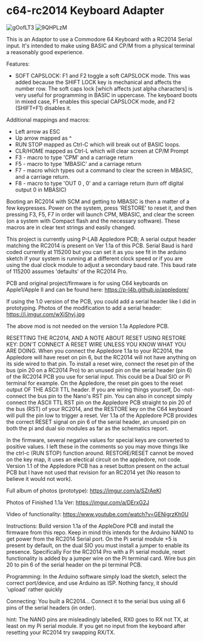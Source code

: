 # c64-rc2014 Keyboard Adapter

![gOofLT3](https://user-images.githubusercontent.com/20172602/211600565-83e920cd-84e0-4166-a966-7464574937f7.jpeg)
![9QHPLzM](https://user-images.githubusercontent.com/20172602/211600421-cd21f051-5454-4a4b-aee5-e41381c1cbc0.jpeg)

This is an Adaptor to use a Commodore 64 Keyboard with a RC2014 Serial input. It's intended to make using BASIC and CP/M from a physical terminal a reasonably good experience.

Features:

- SOFT CAPSLOCK: F1 and F2 toggle a soft CAPSLOCK mode. This was added because the SHIFT LOCK key is mechanical and affects the number row. The soft caps lock [which affects just alpha characters] is very useful for programming in BASIC in uppercase. The keyboard boots in mixed case, F1 enables this special CAPSLOCK mode, and F2 (SHIFT+F1) disables it.

Additional mappings and macros:

- Left arrow as ESC
- Up arrow mapped as ^
- RUN STOP mapped as Ctrl-C which will break out of BASIC loops.
- CLR/HOME mapped as Ctrl-L which will clear screen at CP/M Prompt
- F3 - macro to type 'CPM' and a carriage return
- F5 - macro to type 'MBASIC' and a carriage return
- F7 - macro which types out a command to clear the screen in MBASIC, and a carriage return.
- F8 - macro to type 'OUT 0 , 0' and a carriage return (turn off digital output 0 in MBASIC) 

Booting an RC2014 with SCM and getting to MBASIC is then a matter of a few keypresses. Power on the system, press 'RESTORE' to reset it, and then pressing F3, F5, F7 in order will launch CPM, MBASIC, and clear the screen (on a system with Compact flash and the necessary software). These macros are in clear text strings and easily changed.

This project is currently using P-LAB Appledore PCB; A serial output header matching the RC2014 is present on Ver 1.1a of this PCB. Serial Baud is hard coded currently at 115200 but you can set it as you see fit in the arduino sketch if your system is running at a different clock speed or if you are using the dual clock module to adjust a secondary baud rate. This baud rate of 115200 assumes 'defaults' of the RC2014 Pro. 

PCB and original project/firmware is for using C64 keyboards on Apple1/Apple II and can be found here:
https://p-l4b.github.io/appledore/

If using the 1.0 version of the PCB, you could add a serial header like I did in prototyping. Photos of the modification to add a serial header:
https://i.imgur.com/wXjShyj.jpg

The above mod is not needed on the version 1.1a Appledore PCB. 

RESETTING THE RC2014, AND A NOTE ABOUT RESET USING RESTORE KEY: 
DON'T CONNECT A RESET WIRE UNLESS YOU KNOW WHAT YOU ARE DOING. When you connect the Appledore 1.1a to your RC2014, the Appledore will have reset on pin 6, but the RC2014 will not have anything on its side wired to that pin. To install a reset wire, connect the reset pin of the bus (pin 20 on a RC2014 Pro) to an unused pin on the serial header (pin 6) of the RC2014 PCB you use for serial input. This could be a Dual SIO or Pi terminal for example. On the Appledore, the reset pin goes to the reset output OF THE ASCII TTL header. If you are wiring things yourself, Do -not- connect the bus pin to the Nano's RST pin. You can also in concept simply connect the ASCII TTL RST pin on the Appledore PCB straight to pin 20 of the bus (RST) of your RC2014, and the RESTORE key on the C64 keyboard will pull the pin low to trigger a reset. Ver 1.1a of the Appledore PCB provides the correct RESET signal on pin 6 of the serial header, an unused pin on both the pi and dual sio modules as far as the schematics report. 

In the firmware, several negative values for special keys are converted to positive values. I left these in the comments so you may move things like the ctrl-c (RUN STOP) function around. RESTORE/RESET cannot be moved on the key map, it uses an electical circuit on the appledore, not code. Version 1.1 of the Appledore PCB has a reset button present on the actual PCB but I have not used that revision for an RC2014 yet (No reason to believe it would not work).

Full album of photos (prototype):
https://imgur.com/a/SZrAeKl

Photos of Finished 1.1a Ver:
https://imgur.com/a/DErxG2J

Video of functionality:
https://www.youtube.com/watch?v=GENigrzKh0U

Instructions:
Build version 1.1a of the AppleDore PCB and install the firmware from this repo. Keep in mind this intends for the Arduino NANO to get power from the RC2014 Serial port. On the Pi serial module +5 is present by default, on the dual SIO you must install a jumper to enable its presence. Specifically For the RC2014 Pro with a Pi serial module, reset functionality is added by a jumper wire on the Pi terminal card. Wire bus pin 20 to pin 6 of the serial header on the pi terminal PCB.  

Programming:
In the Arduino software simply load the sketch, select the correct port/device, and use Arduino as ISP. Nothing fancy, it should 'upload' rather quickly

Connecting:
You built a RC2014... Connect it to the serial bus using all 6 pins of the serial headers (in order).

hint: The NANO pins are misleadingly labelled, RX0 goes to RX not TX, at least on my Pi serial module. If you get no input from the keyboard after resetting your RC2014 try swapping RX/TX. 
